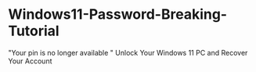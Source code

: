 # Windows11-Password-Breaking-Tutorial
"Your pin is no longer available " Unlock Your Windows 11 PC  and Recover Your Account
